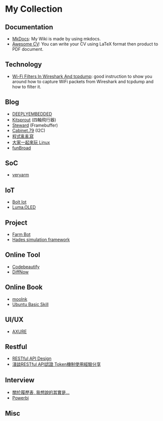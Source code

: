 # My Collection

## Documentation

- [MkDocs](https://www.mkdocs.org/): My Wiki is made by using mkdocs.
- [Awesome CV](https://www.mkdocs.org/): You can write your CV using LaTeX format then product to PDF document.

## Technology

- [Wi-Fi Filters In Wireshark And tcpdump](https://www.youtube.com/watch?v=AYRlawlTvaE&t=513s&ab_channel=TallPaulTech): good instruction to show you around how to capture WiFi packets from Wireshark and tcpdump and how to filter it.

## Blog

- [DEEPLYEMBEDDED](https://deeplyembedded.org/)
- [Kitsprout](http://kitsprout.logdown.com/) (四軸飛行器)
- [Steward](https://steward-fu.github.io/website/index.htm) (Framebuffer)
- [Cabinet.79](http://cabinet79.blogspot.com/2015/01/i2c.html) (I2C)
- [程式亂亂寫](http://pollos-blog.blogspot.tw/)
- [大家一起來玩 Linux](https://victoryuembeddedlinux.blogspot.tw/)
- [funBroad](https://www.youtube.com/watch?v=7JleHCRijVc)

## SoC

- [veryarm](http://www.veryarm.com)

## IoT

- [Bolt Iot](https://www.boltiot.com/)
- [Luma.OLED](https://luma-oled.readthedocs.io/en/latest/)

## Project

- [Farm Bot](https://farm.bot)
- [Hades simulation framework](https://tams.informatik.uni-hamburg.de/applets/hades/webdemos/50-rtlib/60-pio8255/pio.html)

## Online Tool

- [Codebeautify](https://codebeautify.org/xmlviewer)
- [DiffNow](https://www.diffnow.com)

## Online Book

- [mooInk](https://readmoo.com/mooink)
- [Ubuntu Basic Skill](http://samwhelp.github.io/book-ubuntu-basic-skill/book/index.html)

## UI/UX

- [AXURE](https://www.axure.com/)

## Restful

- [RESTful API Design](https://www.slideshare.net/AmigoChan/restful-api-design)
- [淺談RESTful API認證 Token機制使用經驗分享](https://www.slideshare.net/TunYuChang/restful-api-token)


## Interview

- [關於履歷表, 我想說的其實是...](https://www.slideshare.net/keynescheng/ss-39890161)
- [Powerbi](https://app.powerbi.com/view?r=eyJrIjoiMjA0MzI0MmQtOTIzNy00YTE5LThkZjQtNzc4MWJiYTAzMTE2IiwidCI6IjUyNzc2NDY3LTViMGItNDAxZS1hZDNkLTYxZDYwZDBmMjc3NSIsImMiOjEwfQ%3D%3D)

## Misc